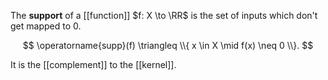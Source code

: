 The **support** of a [[function]] $f: X \to \RR$ is the set of inputs which don't get mapped to 0.

$$
\operatorname{supp}(f) \triangleq \\{ x \in X \mid f(x) \neq 0 \\}.
$$

It is the [[complement]] to the [[kernel]].